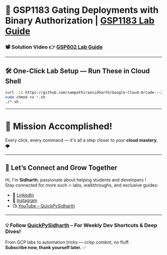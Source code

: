 # 🚀 GSP1183 Gating Deployments with Binary Authorization | [GSP1183 Lab Guide](https://www.cloudskillsboost.google/games/6064/labs/38618)


### 📽️ Solution Video 👉 [GSP602 Lab Guide]()

---

## 🛠️ One-Click Lab Setup — Run These in Cloud Shell

```bash
curl -LO https://github.com/sampathiraosidharth/Google-Cloud-Arcade---2025/raw/refs/heads/main/Level%201:%20Application%20Development%20and%20Security%20with%20GCP/Build%20and%20Automate/GSP1183%20Gating%20Deployments%20with%20Binary%20Authorization/1183.sh
sudo chmod +x *.sh
./*.sh
```
---

# 🎯 Mission Accomplished!

Every click, every command — it's all a step closer to your **cloud mastery**. 🌩️

---

## 🔗 Let’s Connect and Grow Together

Hi, I'm **Sidharth**, passionate about helping students and developers !  
Stay connected for more such 🔥 labs, walkthroughs, and exclusive guides:

- 🔗 [LinkedIn](https://www.linkedin.com/in/sampathi-sidharth/)
- 📸 [Instagram](https://www.instagram.com/sampathi_rao_sidharth/)
- 📺 [YouTube – QuickPySidharth](https://www.youtube.com/@QuickPySidharth)

---

### 💡 Follow [QuickPySidharth](https://www.youtube.com/@QuickPySidharth) – For Weekly Dev Shortcuts & Deep Dives!

From GCP labs to automation tricks — crisp content, no fluff.  
**Subscribe now, thank yourself later.** ✅
